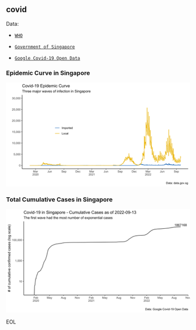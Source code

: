 ## covid

Data:
  - [`WHO`](https://covid19.who.int/data)
  
  - [`Government of Singapore`](https://data.gov.sg/dataset/covid-19-statistics)
  
  - [`Google Covid-19 Open Data`](https://health.google.com/covid-19/open-data)
  
### Epidemic Curve in Singapore
![](https://github.com/weiyuet/covid/blob/main/figures/covid-epidemic-curve-sg.png)

### Total Cumulative Cases in Singapore
![](https://github.com/weiyuet/covid/blob/main/figures/covid-cumulative-sg.png)

EOL